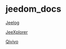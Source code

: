 # jeedom_docs

[Jeelog](https://kiboost.github.io/jeedom_docs/plugins/jeelog/fr_FR/)

[JeeXplorer](https://kiboost.github.io/jeedom_docs/plugins/jeexplorer/fr_FR/)

[Qivivo](https://kiboost.github.io/jeedom_docs/plugins/qivivo/fr_FR/)
